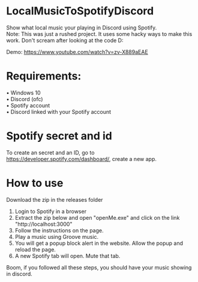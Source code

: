 # LocalMusicToSpotifyDiscord
Show what local music your playing in Discord using Spotify.  
Note: This was just a rushed project. It uses some hacky ways to make this work. Don't scream after looking at the code D:

Demo: https://www.youtube.com/watch?v=zv-X889aEAE

# Requirements:
• Windows 10  
• Discord (ofc)  
• Spotify account  
• Discord linked with your Spotify account  

# Spotify secret and id
To create an secret and an ID, go to https://developer.spotify.com/dashboard/, create a new app.

# How to use
Download the zip in the releases folder

1. Login to Spotify in a browser
2. Extract the zip below and open "openMe.exe" and click on the link "http://localhost:3000"
3. Follow the instructions on the page.
4. Play a music using Groove music.
5. You will get a popup block alert in the website. Allow the popup and reload the page.
6. A new Spotify tab will open. Mute that tab.

Boom, if you followed all these steps, you should have your music showing in discord.
